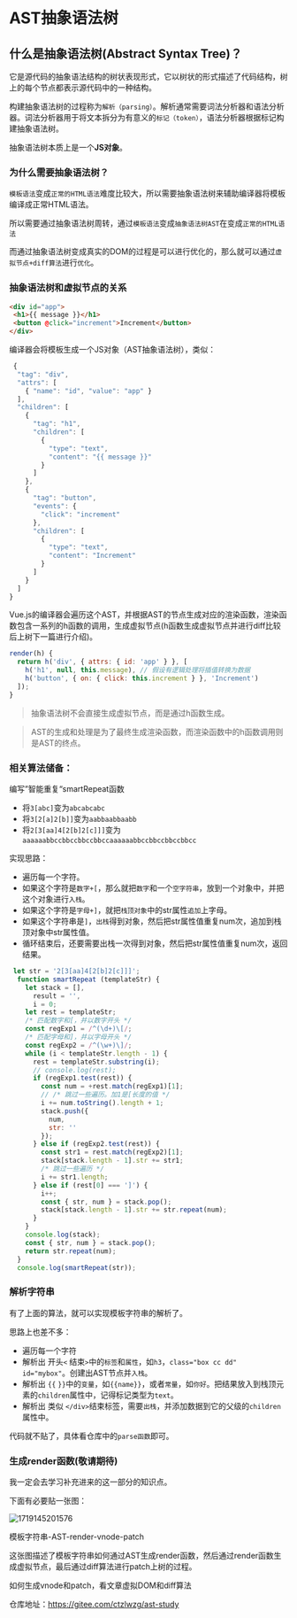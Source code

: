 # AST抽象语法树

## 什么是抽象语法树(Abstract Syntax Tree)？

它是源代码的抽象语法结构的树状表现形式，它以树状的形式描述了代码结构，树上的每个节点都表示源代码中的一种结构。

构建抽象语法树的过程称为`解析（parsing）`。解析通常需要词法分析器和语法分析器。词法分析器用于将文本拆分为有意义的`标记（token）`，语法分析器根据标记构建抽象语法树。

抽象语法树本质上是一个**JS对象**。

### 为什么需要抽象语法树？

`模板语法`变成`正常的HTML语法`难度比较大，所以需要抽象语法树来辅助编译器将模板编译成正常HTML语法。

所以需要通过抽象语法树周转，通过`模板语法`变成`抽象语法树AST`在变成`正常的HTML语法`

而通过抽象语法树变成真实的DOM的过程是可以进行优化的，那么就可以通过`虚拟节点+diff算法`进行`优化`。

### 抽象语法树和虚拟节点的关系

```html
<div id="app">  
 <h1>{{ message }}</h1>  
 <button @click="increment">Increment</button>  
</div>
```

编译器会将模板生成一个JS对象（AST抽象语法树），类似：

```js
 {  
  "tag": "div",  
  "attrs": [  
    { "name": "id", "value": "app" }  
  ], 
  "children": [  
    {  
      "tag": "h1",  
      "children": [  
        {  
          "type": "text",   
          "content": "{{ message }}"  
        }  
      ]  
    },  
    {  
      "tag": "button",  
      "events": {  
        "click": "increment"  
      },  
      "children": [  
        {  
          "type": "text",  
          "content": "Increment"  
        }  
      ]  
    }  
  ]  
}
```

Vue.js的编译器会遍历这个AST，并根据AST的节点生成对应的渲染函数，渲染函数包含一系列的h函数的调用，生成虚拟节点(h函数生成虚拟节点并进行diff比较后上树下一篇进行介绍)。

```js
render(h) {  
  return h('div', { attrs: { id: 'app' } }, [  
    h('h1', null, this.message), // 假设有逻辑处理将插值转换为数据  
    h('button', { on: { click: this.increment } }, 'Increment')  
  ]);  
}
```

> 抽象语法树不会直接生成虚拟节点，而是通过h函数生成。

> AST的生成和处理是为了最终生成渲染函数，而渲染函数中的h函数调用则是AST的终点。

### 相关算法储备：

编写”智能重复“smartRepeat函数

- 将`3[abc]`变为`abcabcabc`
- 将`3[2[a]2[b]]`变为`aabbaabbaabb`
- 将`2[3[aa]4[2[b]2[c]]]`变为`aaaaaabbccbbccbbccbbccaaaaaabbccbbccbbccbbcc`

实现思路：

- 遍历每一个字符。
- 如果这个字符是`数字+[`，那么就把`数字`和一个`空字符串`，放到一个对象中，并把这个对象进行`入栈`。
- 如果这个字符是`字母+]`，就把`栈顶对象`中的str属性`追加`上字母。
- 如果这个字符串是`]`，`出栈`得到对象，然后把str属性值重复num次，追加到栈顶对象中str属性值。
- 循环结束后，还要需要出栈一次得到对象，然后把str属性值重复num次，返回结果。

 

```js
 let str = '2[3[aa]4[2[b]2[c]]]';
  function smartRepeat (templateStr) {
    let stack = [],
      result = '',
      i = 0;
    let rest = templateStr;
    /* 匹配数字和[，并以数字开头 */
    const regExp1 = /^(\d+)\[/;
    /* 匹配字母和]，并以字母开头 */
    const regExp2 = /^(\w+)\]/;
    while (i < templateStr.length - 1) {
      rest = templateStr.substring(i);
      // console.log(rest);
      if (regExp1.test(rest)) {
        const num = +rest.match(regExp1)[1];
        // /* 跳过一些遍历。加1是[长度的值 */
        i += num.toString().length + 1;
        stack.push({
          num,
          str: ''
        });
      } else if (regExp2.test(rest)) {
        const str1 = rest.match(regExp2)[1];
        stack[stack.length - 1].str += str1;
        /* 跳过一些遍历 */
        i += str1.length;
      } else if (rest[0] === ']') {
        i++;
        const { str, num } = stack.pop();
        stack[stack.length - 1].str += str.repeat(num);
      }
    }
    console.log(stack);
    const { str, num } = stack.pop();
    return str.repeat(num);
  }
  console.log(smartRepeat(str));
```

### 解析字符串

有了上面的算法，就可以实现模板字符串的解析了。

思路上也差不多：

- 遍历每一个字符
- 解析出 开头`<` 结束`>`中的`标签`和`属性`，如`h3`，`class="box cc dd" id="mybox"`。创建出AST节点并`入栈`。
- 解析出 `{{` `}}`中的`变量`，如`{{name}}`，或者`常量`，如`你好`。把结果放入到栈顶元素的`children`属性中，记得标记类型为`text`。
- 解析出 类似 `</div>`结束标签，需要`出栈`，并添加数据到它的父级的`children`属性中。

代码就不贴了，具体看仓库中的`parse函数`即可。



### 生成render函数(敬请期待)

我一定会去学习补充进来的这一部分的知识点。

下面有必要贴一张图：

![1719145201576](C:\Users\Administrator\AppData\Roaming\Typora\typora-user-images\1719145201576.png)

模板字符串-AST-render-vnode-patch

这张图描述了模板字符串如何通过AST生成render函数，然后通过render函数生成虚拟节点，最后通过diff算法进行patch上树的过程。

如何生成vnode和patch，看文章虚拟DOM和diff算法

仓库地址：https://gitee.com/ctzlwzg/ast-study

